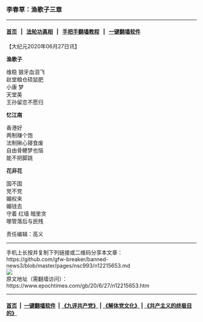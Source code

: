 ### 李春草：渔歌子三章
------------------------

#### [首页](https://github.com/gfw-breaker/banned-news3/blob/master/README.md) &nbsp;&nbsp;|&nbsp;&nbsp; [法轮功真相](https://github.com/begood0513/basic/blob/master/README.md)  &nbsp;&nbsp;|&nbsp;&nbsp; [手把手翻墙教程](https://github.com/gfw-breaker/guides/wiki)  &nbsp;&nbsp;|&nbsp;&nbsp; [一键翻墙软件](https://github.com/gfw-breaker/nogfw/blob/master/README.md)  



<div><p>
 【大纪元2020年06月27日讯】
</p>
<p>
 <strong>
  渔歌子
 </strong>
</p>
<p>
 <ok href="https://www.epochtimes.com/gb/tag/%E7%BB%B4%E7%A8%B3.html">
  维稳
 </ok>
 狼牙血泪飞
 <br/>
 赵堂粮仓硕鼠肥
 <br/>
 <ok href="https://www.epochtimes.com/gb/tag/%E5%B0%8F%E5%BA%B7.html">
  小康
 </ok>
 梦
 <br/>
 天堂美
 <br/>
 王孙留恋不愿归
</p>
<p>
 <strong>
  <ok href="https://www.epochtimes.com/gb/tag/%E5%BF%86%E6%B1%9F%E5%8D%97.html">
   忆江南
  </ok>
 </strong>
</p>
<p>
 香港好
 <br/>
 两制赚个饱
 <br/>
 法制揪心寝食废
 <br/>
 自由骨鲠梦也恼
 <br/>
 能不把脚跳
</p>
<p>
 <strong>
  花非花
 </strong>
</p>
<p>
 国不国
 <br/>
 党不党
 <br/>
 媚权来
 <br/>
 媚钱去
 <br/>
 守着
 <ok href="https://www.epochtimes.com/gb/tag/%E7%BA%A2%E5%A2%99.html">
  红墙
 </ok>
 暗里贪
 <br/>
 哪管落后与民残
</p>
<p>
 责任编辑：高义
</p>
</div>
<hr/>
手机上长按并复制下列链接或二维码分享本文章：<br/>
https://github.com/gfw-breaker/banned-news3/blob/master/pages/nsc993/n12215653.md <br/>
<a href='https://github.com/gfw-breaker/banned-news3/blob/master/pages/nsc993/n12215653.md'><img src='https://github.com/gfw-breaker/banned-news3/blob/master/pages/nsc993/n12215653.md.png'/></a> <br/>
原文地址（需翻墙访问）：https://www.epochtimes.com/gb/20/6/27/n12215653.htm


------------------------
#### [首页](https://github.com/gfw-breaker/banned-news3/blob/master/README.md) &nbsp;|&nbsp; [一键翻墙软件](https://github.com/gfw-breaker/nogfw/blob/master/README.md) &nbsp;| [《九评共产党》](https://github.com/gfw-breaker/9ping.md/blob/master/README.md#九评之一评共产党是什么) | [《解体党文化》](https://github.com/gfw-breaker/jtdwh.md/blob/master/README.md) | [《共产主义的终极目的》](https://github.com/gfw-breaker/gczydzjmd.md/blob/master/README.md)


<img src='http://gfw-breaker.win/banned-news3/pages/nsc993/n12215653.md' width='0px' height='0px'/>
